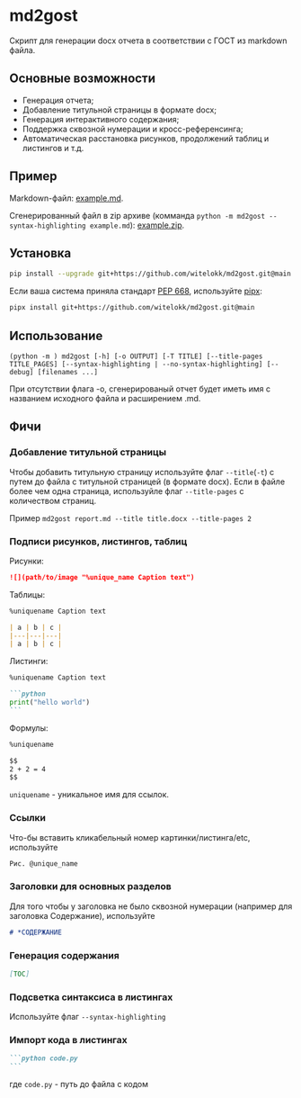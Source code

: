 # md2gost

Скрипт для генерации docx отчета в соответствии с ГОСТ из markdown файла.

## Основные возможности
- Генерация отчета;
- Добавление титульной страницы в формате docx;
- Генерация интерактивного содержания;
- Поддержка сквозной нумерации и кросс-референсинга;
- Автоматическая расстановка рисунков, продолжений таблиц и листингов и т.д.

## Пример
Markdown-файл: [example.md](https://github.com/witelokk/md2gost/blob/main/examples/example.md).

Сгенерированный файл в zip архиве (комманда `python -m md2gost --syntax-highlighting example.md`): [example.zip](https://nightly.link/witelokk/md2gost/workflows/example-generator/main/example.zip?h=f65c99d31a9379f44fcc6e923de4a735a271d5aa).

## Установка
```bash
pip install --upgrade git+https://github.com/witelokk/md2gost.git@main
```

Если ваша система приняла стандарт [PEP 668](https://peps.python.org/pep-0668/), используйте [pipx](https://pypa.github.io/pipx/):
```bash
pipx install git+https://github.com/witelokk/md2gost.git@main
```

## Использование
```
(python -m ) md2gost [-h] [-o OUTPUT] [-T TITLE] [--title-pages TITLE_PAGES] [--syntax-highlighting | --no-syntax-highlighting] [--debug] [filenames ...]
```

При отсутствии флага -o, сгенерированый отчет будет иметь имя с названием исходного файла и расширением .md.

## Фичи

### Добавление титульной страницы
Чтобы добавить титульную страницу используйте флаг `--title`(`-t`) с путем до файла с титульной страницей (в формате docx).
Если в файле более чем одна страница, используйле флаг `--title-pages` с количеством страниц.

Пример `md2gost report.md --title title.docx --title-pages 2`

### Подписи рисунков, листингов, таблиц
Рисунки:
```markdown
![](path/to/image "%unique_name Caption text")
```

Таблицы:
```markdown
%uniquename Caption text

| a | b | c |
|---|---|---|
| a | b | c |
```

Листинги:
~~~markdown
%uniquename Caption text

```python
print("hello world")
```
~~~

Формулы:
```markdown
%uniquename

$$
2 + 2 = 4
$$
```

`uniquename` - уникальное имя для ссылок.

### Ссылки
Что-бы вставить кликабельный номер картинки/листинга/etc, используйте
```markdown
Рис. @unique_name
```

### Заголовки для основных разделов
Для того чтобы у заголовка не было сквозной нумерации (например для заголовка Содержание), используйте 
```markdown
# *СОДЕРЖАНИЕ
```

### Генерация содержания
```markdown
[TOC]
```

### Подсветка синтаксиса в листингах
Используйте флаг ```--syntax-highlighting```

### Импорт кода в листингах
~~~markdown
```python code.py
```
~~~
где `code.py` - путь до файла с кодом

